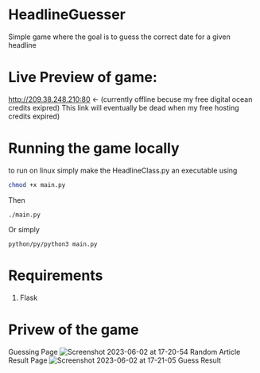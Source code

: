 # HeadlineGuesser
Simple game where the goal is to guess the correct date for a given headline

# Live Preview of game:
http://209.38.248.210:80 <- (currently offline becuse my free digital ocean credits exipred)
This link will eventually be dead when my free hosting credits expired)

# Running the game locally
to run on linux simply make the HeadlineClass.py an executable using
```bash
chmod +x main.py
```
Then 
```
./main.py
```
Or simply
```
python/py/python3 main.py
```

# Requirements 
1. Flask


# Privew of the game
Guessing Page
![Screenshot 2023-06-02 at 17-20-54 Random Article](https://github.com/sashamorecode/HeadlineGuesser/assets/34610924/90bf3707-f264-4369-a775-03f389419e53)
Result Page
![Screenshot 2023-06-02 at 17-21-05 Guess Result](https://github.com/sashamorecode/HeadlineGuesser/assets/34610924/55c64e3f-a13b-464e-b3aa-42687589cd8f)
